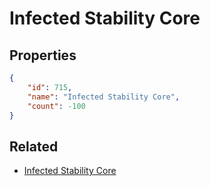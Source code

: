 # Infected Stability Core

<no description available>

## Properties

```json
{
    "id": 715,
    "name": "Infected Stability Core",
    "count": -100
}
```

## Related

- [Infected Stability Core](../items/20433-infected-stability-core.md)

